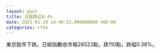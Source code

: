 ```yaml
---
layout: post
title: 日股跌近0.4%
date: 2021-01-20 14:48:51.000000000 +08:00
categories: rthk
---
```


東京股市下跌。日經指數收市報28523點，跌110點，跌幅0.38%。
